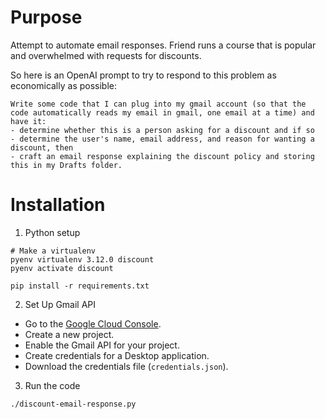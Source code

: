 # Purpose
Attempt to automate email responses. Friend runs a course that is popular and overwhelmed with requests for discounts.

So here is an OpenAI prompt to try to respond to this problem as economically as possible:
```
Write some code that I can plug into my gmail account (so that the code automatically reads my email in gmail, one email at a time) and have it:
- determine whether this is a person asking for a discount and if so
- determine the user's name, email address, and reason for wanting a discount, then
- craft an email response explaining the discount policy and storing this in my Drafts folder.
```

# Installation

1. Python setup
```
# Make a virtualenv
pyenv virtualenv 3.12.0 discount
pyenv activate discount

pip install -r requirements.txt
```

2. Set Up Gmail API
* Go to the [Google Cloud Console](https://console.cloud.google.com/welcome).
* Create a new project.
* Enable the Gmail API for your project.
* Create credentials for a Desktop application.
* Download the credentials file (`credentials.json`).

3. Run the code
```
./discount-email-response.py
```

